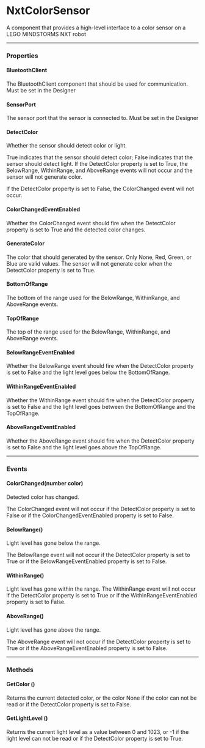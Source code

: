 # NxtColorSensor

A component that provides a high-level interface to a color sensor on a LEGO MINDSTORMS NXT robot

---

### Properties

#### BluetoothClient

The BluetoothClient component that should be used for communication. Must be set in the Designer

#### SensorPort

The sensor port that the sensor is connected to. Must be set in the Designer

#### DetectColor

Whether the sensor should detect color or light. 

True indicates that the sensor should detect color; False indicates that the sensor should detect light. 
If the DetectColor property is set to True, the BelowRange, WithinRange, and AboveRange events will not occur and the sensor will not generate color. 

If the DetectColor property is set to False, the ColorChanged event will not occur.

#### ColorChangedEventEnabled

Whether the ColorChanged event should fire when the DetectColor property is set to True and the detected color changes.

#### GenerateColor

The color that should generated by the sensor. 
Only None, Red, Green, or Blue are valid values. 
The sensor will not generate color when the DetectColor property is set to True.

#### BottomOfRange

The bottom of the range used for the BelowRange, WithinRange, and AboveRange events.

#### TopOfRange

The top of the range used for the BelowRange, WithinRange, and AboveRange events.

#### BelowRangeEventEnabled

Whether the BelowRange event should fire when the DetectColor property is set to False and the light level goes below the BottomOfRange.

#### WithinRangeEventEnabled

Whether the WithinRange event should fire when the DetectColor property is set to False and the light level goes between the BottomOfRange and the TopOfRange.

#### AboveRangeEventEnabled

Whether the AboveRange event should fire when the DetectColor property is set to False and the light level goes above the TopOfRange.

---

### Events

#### ColorChanged(number color)

Detected color has changed. 

The ColorChanged event will not occur if the DetectColor property is set to False or if the ColorChangedEventEnabled property is set to False.

#### BelowRange()

Light level has gone below the range. 

The BelowRange event will not occur if the DetectColor property is set to True or if the BelowRangeEventEnabled property is set to False.

#### WithinRange()

Light level has gone within the range. 
The WithinRange event will not occur if the DetectColor property is set to True or if the WithinRangeEventEnabled property is set to False.

#### AboveRange()

Light level has gone above the range. 

The AboveRange event will not occur if the DetectColor property is set to True or if the AboveRangeEventEnabled property is set to False.

---

### Methods

#### GetColor ()

Returns the current detected color, or the color None if the color can not be read or if the DetectColor property is set to False.

#### GetLightLevel ()

Returns the current light level as a value between 0 and 1023, or -1 if the light level can not be read or if the DetectColor property is set to True.
